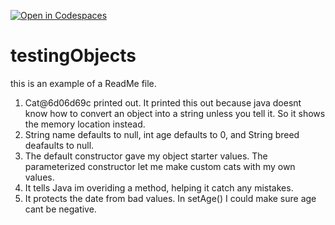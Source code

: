 [![Open in Codespaces](https://classroom.github.com/assets/launch-codespace-2972f46106e565e64193e422d61a12cf1da4916b45550586e14ef0a7c637dd04.svg)](https://classroom.github.com/open-in-codespaces?assignment_repo_id=20406859)
# testingObjects

this is an example of a ReadMe file.

1. Cat@6d06d69c printed out. It printed this out because java doesnt know how to convert an object into a string unless you tell it. So it shows the memory location instead.
2. String name defaults to null, int age defaults to 0, and String breed deafaults to null.
3. The default constructor gave my object starter values. The parameterized constructor let me make custom cats with my own values.
4. It tells Java im overiding a method, helping it catch any mistakes.
5. It protects the date from bad values. In setAge() I could make sure age cant be negative.
